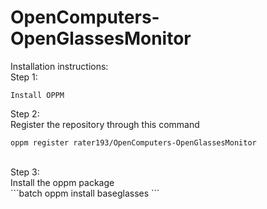 # OpenComputers-OpenGlassesMonitor

Installation instructions:<br/>
Step 1:<br/>
```batch
Install OPPM
```
Step 2:<br/>
Register the repository through this command<br/>
```batch
oppm register rater193/OpenComputers-OpenGlassesMonitor
```
<br/>
Step 3:<br/>
Install the oppm package<br/>
```batch
oppm install baseglasses
```
<br/>